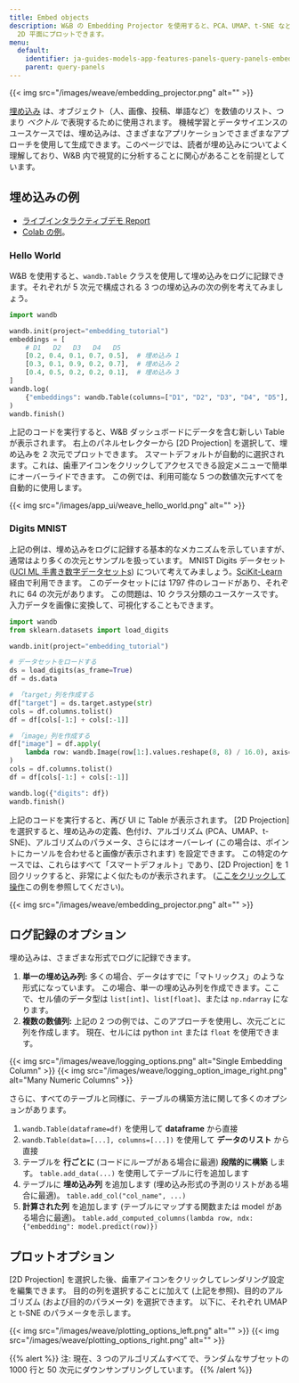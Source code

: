 ```yaml
---
title: Embed objects
description: W&B の Embedding Projector を使用すると、PCA、UMAP、t-SNE などの一般的な次元削減アルゴリズムを使用して、多次元埋め込みを
  2D 平面にプロットできます。
menu:
  default:
    identifier: ja-guides-models-app-features-panels-query-panels-embedding-projector
    parent: query-panels
---
```


{{< img src="/images/weave/embedding_projector.png" alt="" >}}

[埋め込み](https://developers.google.com/machine-learning/crash-course/embeddings/video-lecture) は、オブジェクト（人、画像、投稿、単語など）を数値のリスト、つまり _ベクトル_ で表現するために使用されます。 機械学習とデータサイエンスのユースケースでは、埋め込みは、さまざまなアプリケーションでさまざまなアプローチを使用して生成できます。このページでは、読者が埋め込みについてよく理解しており、W&B 内で視覚的に分析することに関心があることを前提としています。

## 埋め込みの例

- [ライブインタラクティブデモ Report](https://wandb.ai/timssweeney/toy_datasets/reports/Feature-Report-W-B-Embeddings-Projector--VmlldzoxMjg2MjY4?accessToken=bo36zrgl0gref1th5nj59nrft9rc4r71s53zr2qvqlz68jwn8d8yyjdz73cqfyhq)
- [Colab の例](https://colab.research.google.com/drive/1DaKL4lZVh3ETyYEM1oJ46ffjpGs8glXA#scrollTo=D--9i6-gXBm_)。

### Hello World

W&B を使用すると、`wandb.Table` クラスを使用して埋め込みをログに記録できます。それぞれが 5 次元で構成される 3 つの埋め込みの次の例を考えてみましょう。

```python
import wandb

wandb.init(project="embedding_tutorial")
embeddings = [
    # D1   D2   D3   D4   D5
    [0.2, 0.4, 0.1, 0.7, 0.5],  # 埋め込み 1
    [0.3, 0.1, 0.9, 0.2, 0.7],  # 埋め込み 2
    [0.4, 0.5, 0.2, 0.2, 0.1],  # 埋め込み 3
]
wandb.log(
    {"embeddings": wandb.Table(columns=["D1", "D2", "D3", "D4", "D5"], data=embeddings)}
)
wandb.finish()
```

上記のコードを実行すると、W&B ダッシュボードにデータを含む新しい Table が表示されます。 右上のパネルセレクターから [2D Projection] を選択して、埋め込みを 2 次元でプロットできます。 スマートデフォルトが自動的に選択されます。これは、歯車アイコンをクリックしてアクセスできる設定メニューで簡単にオーバーライドできます。 この例では、利用可能な 5 つの数値次元すべてを自動的に使用します。

{{< img src="/images/app_ui/weave_hello_world.png" alt="" >}}

### Digits MNIST

上記の例は、埋め込みをログに記録する基本的なメカニズムを示していますが、通常はより多くの次元とサンプルを扱っています。 MNIST Digits データセット([UCI ML 手書き数字データセット](https://archive.ics.uci.edu/ml/datasets/Optical+Recognition+of+Handwritten+Digits)[s](https://archive.ics.uci.edu/ml/datasets/Optical+Recognition+of+Handwritten+Digits)) について考えてみましょう。[SciKit-Learn](https://scikit-learn.org/stable/modules/generated/sklearn.datasets.load_digits.html) 経由で利用できます。 このデータセットには 1797 件のレコードがあり、それぞれに 64 の次元があります。 この問題は、10 クラス分類のユースケースです。 入力データを画像に変換して、可視化することもできます。

```python
import wandb
from sklearn.datasets import load_digits

wandb.init(project="embedding_tutorial")

# データセットをロードする
ds = load_digits(as_frame=True)
df = ds.data

# 「target」列を作成する
df["target"] = ds.target.astype(str)
cols = df.columns.tolist()
df = df[cols[-1:] + cols[:-1]]

# 「image」列を作成する
df["image"] = df.apply(
    lambda row: wandb.Image(row[1:].values.reshape(8, 8) / 16.0), axis=1
)
cols = df.columns.tolist()
df = df[cols[-1:] + cols[:-1]]

wandb.log({"digits": df})
wandb.finish()
```

上記のコードを実行すると、再び UI に Table が表示されます。 [2D Projection] を選択すると、埋め込みの定義、色付け、アルゴリズム (PCA、UMAP、t-SNE)、アルゴリズムのパラメータ、さらにはオーバーレイ (この場合は、ポイントにカーソルを合わせると画像が表示されます) を設定できます。 この特定のケースでは、これらはすべて「スマートデフォルト」であり、[2D Projection] を 1 回クリックすると、非常によく似たものが表示されます。 ([ここをクリックして操作](https://wandb.ai/timssweeney/embedding_tutorial/runs/k6guxhum?workspace=user-timssweeney)この例を参照してください)。

{{< img src="/images/weave/embedding_projector.png" alt="" >}}

## ログ記録のオプション

埋め込みは、さまざまな形式でログに記録できます。

1.  **単一の埋め込み列:** 多くの場合、データはすでに「マトリックス」のような形式になっています。 この場合、単一の埋め込み列を作成できます。ここで、セル値のデータ型は `list[int]`、`list[float]`、または `np.ndarray` になります。
2.  **複数の数値列:** 上記の 2 つの例では、このアプローチを使用し、次元ごとに列を作成します。 現在、セルには python `int` または `float` を使用できます。

{{< img src="/images/weave/logging_options.png" alt="Single Embedding Column" >}}
{{< img src="/images/weave/logging_option_image_right.png" alt="Many Numeric Columns" >}}

さらに、すべてのテーブルと同様に、テーブルの構築方法に関して多くのオプションがあります。

1.  `wandb.Table(dataframe=df)` を使用して **dataframe** から直接
2.  `wandb.Table(data=[...], columns=[...])` を使用して **データのリスト** から直接
3.  テーブルを **行ごとに** (コードにループがある場合に最適) **段階的に構築** します。 `table.add_data(...)` を使用してテーブルに行を追加します
4.  テーブルに **埋め込み列** を追加します (埋め込み形式の予測のリストがある場合に最適)。 `table.add_col("col_name", ...)`
5.  **計算された列** を追加します (テーブルにマップする関数または model がある場合に最適)。 `table.add_computed_columns(lambda row, ndx: {"embedding": model.predict(row)})`

## プロットオプション

[2D Projection] を選択した後、歯車アイコンをクリックしてレンダリング設定を編集できます。 目的の列を選択することに加えて (上記を参照)、目的のアルゴリズム (および目的のパラメータ) を選択できます。 以下に、それぞれ UMAP と t-SNE のパラメータを示します。

{{< img src="/images/weave/plotting_options_left.png" alt="" >}}
{{< img src="/images/weave/plotting_options_right.png" alt="" >}}

{{% alert %}}
注: 現在、3 つのアルゴリズムすべてで、ランダムなサブセットの 1000 行と 50 次元にダウンサンプリングしています。
{{% /alert %}}
